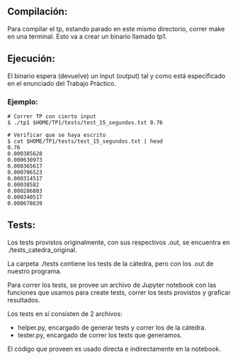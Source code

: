 ## Compilación:
Para compilar el tp, estando parado en este mismo directorio, correr make en una terminal.
Esto va a crear un binario llamado tp1.

## Ejecución:
El binario espera (devuelve) un input (output) tal y como está especificado en el enunciado
del Trabajo Práctico. 
### Ejemplo:

```shell
# Correr TP con cierto input
$ ./tp1 $HOME/TP1/tests/test_15_segundos.txt 0.76

# Verificar que se haya escrito
$ cat $HOME/TP1/tests/test_15_segundos.txt | head
0.76
0.000385628
0.000630973
0.000365617
0.000706523
0.000314517
0.00038582
0.000286803
0.000340517
0.000678639
```


## Tests:
Los tests provistos originalmente, con sus respectivos .out,
se encuentra en ./tests_catedra_original.

La carpeta ./tests contiene los tests de la cátedra, pero
con los .out de nuestro programa.

Para correr los tests, se provee un archivo de Jupyter notebook
con las funciones que usamos para create tests, correr los tests
provistos y graficar resultados.

Los tests en sí consisten de 2 archivos:
- helper.py, encargado de generar tests y correr los de la cátedra.
- tester.py, encargado de correr los tests que generamos.

El código que proveen es usado directa e indirectamente en
la notebook.
